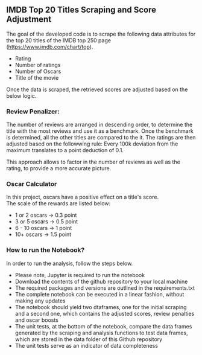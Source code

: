 ## IMDB Top 20 Titles Scraping and Score Adjustment

The goal of the developed code is to scrape the following data attributes for the top 20 titles of the IMDB top 250 page (https://www.imdb.com/chart/top). 

- Rating
- Number of ratings
- Number of Oscars
- Title of the movie

Once the data is scraped, the retrieved scores are adjusted based on the below logic. 

### Review Penalizer:

The number of reviews are arranged in descending order, to determine the title with the most reviews and use  it as a benchmark. Once the benchmark is determined, all the other titles are compared to the it. The ratings are then adjusted based on the followwing rule: Every 100k deviation from the maximum translates to a point deduction of 0.1. 

This approach allows to factor in the number of reviews as well as the rating, to provide a more accurate picture. 

### Oscar Calculator

In this project, oscars have a positive effect on a title's score.  
The scale of the rewards are listed below:

- 1 or 2 oscars → 0.3 point
- 3 or 5 oscars → 0.5 point
- 6 - 10 oscars → 1 point
- 10+ oscars → 1.5 point

### How to run the Notebook? 
In order to run the analysis, follow the steps below. 

- Please note, Jupyter is required to run the notebook
- Download the contents of the github repository to your local machine
- The required packages and versions are outlined in the requirements.txt
- The complete notebook can be executed in a linear fashion, without making any updates
- The notebook should yield two dtaframes, one for the initial scraping and a second one, which contains the adjusted scores, review penalties and oscar boosts
- The unit tests, at the bottom of the notebook, compare the data frames generated by the scraping and analysis functions to test data frames, which are stored in the data folder of this Github repository
- The unit tests serve as an indicator of data completeness
